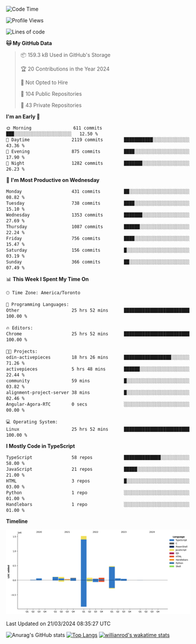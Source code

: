 <!--START_SECTION:waka-->
![Code Time](http://img.shields.io/badge/Code%20Time-1%2C325%20hrs%203%20mins-blue)

![Profile Views](http://img.shields.io/badge/Profile%20Views-0-blue)

![Lines of code](https://img.shields.io/badge/From%20Hello%20World%20I%27ve%20Written-2.7%20million%20lines%20of%20code-blue)

**🐱 My GitHub Data** 

> 📦 159.3 kB Used in GitHub's Storage 
 > 
> 🏆 20 Contributions in the Year 2024
 > 
> 🚫 Not Opted to Hire
 > 
> 📜 104 Public Repositories 
 > 
> 🔑 43 Private Repositories 
 > 
**I'm an Early 🐤** 

```text
🌞 Morning                611 commits         ███░░░░░░░░░░░░░░░░░░░░░░   12.50 % 
🌆 Daytime                2119 commits        ███████████░░░░░░░░░░░░░░   43.36 % 
🌃 Evening                875 commits         ████░░░░░░░░░░░░░░░░░░░░░   17.90 % 
🌙 Night                  1282 commits        ███████░░░░░░░░░░░░░░░░░░   26.23 % 
```
📅 **I'm Most Productive on Wednesday** 

```text
Monday                   431 commits         ██░░░░░░░░░░░░░░░░░░░░░░░   08.82 % 
Tuesday                  738 commits         ████░░░░░░░░░░░░░░░░░░░░░   15.10 % 
Wednesday                1353 commits        ███████░░░░░░░░░░░░░░░░░░   27.69 % 
Thursday                 1087 commits        ██████░░░░░░░░░░░░░░░░░░░   22.24 % 
Friday                   756 commits         ████░░░░░░░░░░░░░░░░░░░░░   15.47 % 
Saturday                 156 commits         █░░░░░░░░░░░░░░░░░░░░░░░░   03.19 % 
Sunday                   366 commits         ██░░░░░░░░░░░░░░░░░░░░░░░   07.49 % 
```


📊 **This Week I Spent My Time On** 

```text
🕑︎ Time Zone: America/Toronto

💬 Programming Languages: 
Other                    25 hrs 52 mins      █████████████████████████   100.00 % 

🔥 Editors: 
Chrome                   25 hrs 52 mins      █████████████████████████   100.00 % 

🐱‍💻 Projects: 
odin-activepieces        18 hrs 26 mins      ██████████████████░░░░░░░   71.26 % 
activepieces             5 hrs 48 mins       ██████░░░░░░░░░░░░░░░░░░░   22.44 % 
community                59 mins             █░░░░░░░░░░░░░░░░░░░░░░░░   03.82 % 
alignment-project-server 38 mins             █░░░░░░░░░░░░░░░░░░░░░░░░   02.46 % 
Angular-Agora-RTC        0 secs              ░░░░░░░░░░░░░░░░░░░░░░░░░   00.00 % 

💻 Operating System: 
Linux                    25 hrs 52 mins      █████████████████████████   100.00 % 
```

**I Mostly Code in TypeScript** 

```text
TypeScript               58 repos            ██████████████░░░░░░░░░░░   58.00 % 
JavaScript               21 repos            █████░░░░░░░░░░░░░░░░░░░░   21.00 % 
HTML                     3 repos             █░░░░░░░░░░░░░░░░░░░░░░░░   03.00 % 
Python                   1 repo              ░░░░░░░░░░░░░░░░░░░░░░░░░   01.00 % 
Handlebars               1 repo              ░░░░░░░░░░░░░░░░░░░░░░░░░   01.00 % 
```



**Timeline**

![Lines of Code chart](https://raw.githubusercontent.com/wise-introvert/wise-introvert/master/assets/bar_graph.png)


 Last Updated on 21/03/2024 08:35:27 UTC
<!--END_SECTION:waka-->

![Anurag's GitHub stats](https://github-readme-stats.vercel.app/api?username=wise-introvert&count_private=true&show_icons=true)
[![Top Langs](https://github-readme-stats.vercel.app/api/top-langs/?username=wise-introvert&langs_count=10)](https://github.com/anuraghazra/github-readme-stats)
[![willianrod's wakatime stats](https://github-readme-stats.vercel.app/api/wakatime?username=wiseintrovert)](https://github.com/anuraghazra/github-readme-stats)
